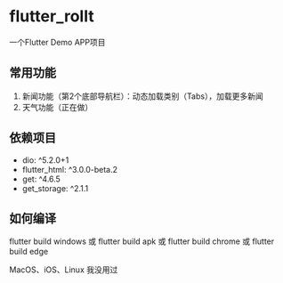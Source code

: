 # flutter_rollt

一个Flutter Demo APP项目

## 常用功能

1. 新闻功能（第2个底部导航栏）：动态加载类别（Tabs），加载更多新闻
2. 天气功能（正在做）

## 依赖项目

- dio: ^5.2.0+1
- flutter_html: ^3.0.0-beta.2
- get: ^4.6.5
- get_storage: ^2.1.1

## 如何编译

flutter build windows 或
flutter build apk 或
flutter build chrome 或
flutter build edge

MacOS、iOS、Linux 我没用过
